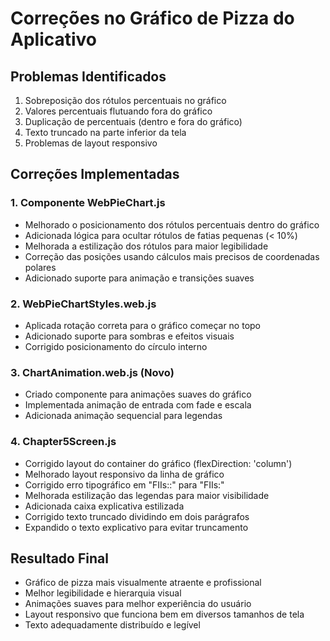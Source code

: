 # Correções no Gráfico de Pizza do Aplicativo

## Problemas Identificados
1. Sobreposição dos rótulos percentuais no gráfico
2. Valores percentuais flutuando fora do gráfico
3. Duplicação de percentuais (dentro e fora do gráfico)
4. Texto truncado na parte inferior da tela
5. Problemas de layout responsivo

## Correções Implementadas

### 1. Componente WebPieChart.js
- Melhorado o posicionamento dos rótulos percentuais dentro do gráfico
- Adicionada lógica para ocultar rótulos de fatias pequenas (< 10%)
- Melhorada a estilização dos rótulos para maior legibilidade
- Correção das posições usando cálculos mais precisos de coordenadas polares
- Adicionado suporte para animação e transições suaves

### 2. WebPieChartStyles.web.js
- Aplicada rotação correta para o gráfico começar no topo
- Adicionado suporte para sombras e efeitos visuais
- Corrigido posicionamento do círculo interno

### 3. ChartAnimation.web.js (Novo)
- Criado componente para animações suaves do gráfico
- Implementada animação de entrada com fade e escala
- Adicionada animação sequencial para legendas

### 4. Chapter5Screen.js
- Corrigido layout do container do gráfico (flexDirection: 'column')
- Melhorado layout responsivo da linha de gráfico
- Corrigido erro tipográfico em "FIIs::" para "FIIs:"
- Melhorada estilização das legendas para maior visibilidade
- Adicionada caixa explicativa estilizada
- Corrigido texto truncado dividindo em dois parágrafos
- Expandido o texto explicativo para evitar truncamento

## Resultado Final
- Gráfico de pizza mais visualmente atraente e profissional
- Melhor legibilidade e hierarquia visual
- Animações suaves para melhor experiência do usuário
- Layout responsivo que funciona bem em diversos tamanhos de tela
- Texto adequadamente distribuído e legível